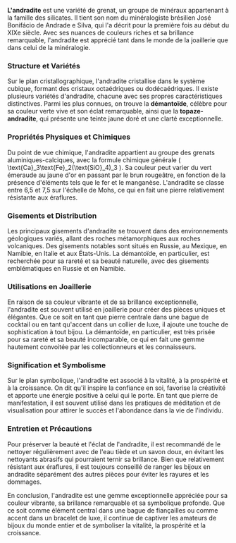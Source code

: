**L'andradite** est une variété de grenat, un groupe de minéraux appartenant à la famille des silicates. Il tient son nom du minéralogiste brésilien José Bonifácio de Andrade e Silva, qui l'a décrit pour la première fois au début du XIXe siècle. Avec ses nuances de couleurs riches et sa brillance remarquable, l'andradite est apprécié tant dans le monde de la joaillerie que dans celui de la minéralogie.

### Structure et Variétés

Sur le plan cristallographique, l'andradite cristallise dans le système cubique, formant des cristaux octaédriques ou dodécaédriques. Il existe plusieurs variétés d'andradite, chacune avec ses propres caractéristiques distinctives. Parmi les plus connues, on trouve la **démantoïde**, célèbre pour sa couleur verte vive et son éclat remarquable, ainsi que la **topaze-andradite**, qui présente une teinte jaune doré et une clarté exceptionnelle.

### Propriétés Physiques et Chimiques

Du point de vue chimique, l'andradite appartient au groupe des grenats aluminiques-calciques, avec la formule chimique générale \( \text{Ca}_3\text{Fe}_2(\text{SiO}_4)_3 \). Sa couleur peut varier du vert émeraude au jaune d'or en passant par le brun rougeâtre, en fonction de la présence d'éléments tels que le fer et le manganèse. L'andradite se classe entre 6,5 et 7,5 sur l'échelle de Mohs, ce qui en fait une pierre relativement résistante aux éraflures.

### Gisements et Distribution

Les principaux gisements d'andradite se trouvent dans des environnements géologiques variés, allant des roches métamorphiques aux roches volcaniques. Des gisements notables sont situés en Russie, au Mexique, en Namibie, en Italie et aux États-Unis. La démantoïde, en particulier, est recherchée pour sa rareté et sa beauté naturelle, avec des gisements emblématiques en Russie et en Namibie.

### Utilisations en Joaillerie

En raison de sa couleur vibrante et de sa brillance exceptionnelle, l'andradite est souvent utilisé en joaillerie pour créer des pièces uniques et élégantes. Que ce soit en tant que pierre centrale dans une bague de cocktail ou en tant qu'accent dans un collier de luxe, il ajoute une touche de sophistication à tout bijou. La démantoïde, en particulier, est très prisée pour sa rareté et sa beauté incomparable, ce qui en fait une gemme hautement convoitée par les collectionneurs et les connaisseurs.

### Signification et Symbolisme

Sur le plan symbolique, l'andradite est associé à la vitalité, à la prospérité et à la croissance. On dit qu'il inspire la confiance en soi, favorise la créativité et apporte une énergie positive à celui qui le porte. En tant que pierre de manifestation, il est souvent utilisé dans les pratiques de méditation et de visualisation pour attirer le succès et l'abondance dans la vie de l'individu.

### Entretien et Précautions

Pour préserver la beauté et l'éclat de l'andradite, il est recommandé de le nettoyer régulièrement avec de l'eau tiède et un savon doux, en évitant les nettoyants abrasifs qui pourraient ternir sa brillance. Bien que relativement résistant aux éraflures, il est toujours conseillé de ranger les bijoux en andradite séparément des autres pièces pour éviter les rayures et les dommages.

En conclusion, l'andradite est une gemme exceptionnelle appréciée pour sa couleur vibrante, sa brillance remarquable et sa symbolique profonde. Que ce soit comme élément central dans une bague de fiançailles ou comme accent dans un bracelet de luxe, il continue de captiver les amateurs de bijoux du monde entier et de symboliser la vitalité, la prospérité et la croissance.